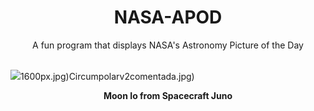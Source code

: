<div align="center">
  <h1>
    NASA-APOD
  </h1>
</div>
  
<div align="center">
  A fun program that displays NASA's Astronomy Picture of the Day
</div>

<br>

![](https://apod.nasa.gov/apod/image/2310/IoFlyby_Juno_2047.jpg)1600px.jpg)Circumpolarv2comentada.jpg)

<p align = "center">
  <b>Moon Io from Spacecraft Juno</b>
</p>
